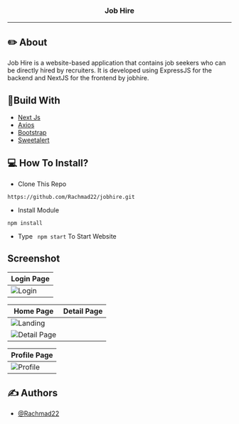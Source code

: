 <p align="center">

  <h3 align="center">Job Hire</h3>

---

## ✏️ About
Job Hire is a website-based application that contains job seekers who can be directly hired by recruiters. It is developed using ExpressJS for the backend and NextJS for the frontend by jobhire.


## 🔖Build With

- [Next Js](https://nextjs.org)
- [Axios](https://www.npmjs.com/package/axios)
- [Bootstrap](https://www.npmjs.com/package/bootstrap)
- [Sweetalert](https://www.npmjs.com/package/sweetalert)

## 💻 How To Install?

- Clone This Repo

```
https://github.com/Rachmad22/jobhire.git
```

- Install Module

```
npm install
```

- Type ` npm start` To Start Website

## Screenshot

| Login Page |
| ------------- |
| ![Login](https://user-images.githubusercontent.com/116181515/230851840-3b721e3a-1677-4634-a88a-cb2aca6cb438.jpg "Login Page")

| Home Page  | Detail Page |
| ------------- | ------------- |
| ![Landing](https://user-images.githubusercontent.com/116181515/230852048-68f76add-480c-49ff-bf31-82925c4dd3af.jpg "Home Page")
 | ![Detail Page](https://user-images.githubusercontent.com/116181515/230852878-37774fab-0d97-4cb7-96ba-288ec7908170.jpg "Detail Page")

| Profile Page |
| ------------- |
| ![Profile](https://user-images.githubusercontent.com/116181515/230853586-702e6c8a-fe81-4e53-a31e-d4a12d3cab9d.jpg "Profile Page")


## ✍️ Authors

- [@Rachmad22](https://github.com/Rachmad22)
